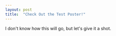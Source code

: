 ```yaml
---
layout: post
title:  "Check Out the Test Poster!"
---
```


I don't know how this will go, but let's give it a shot.